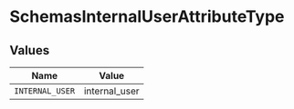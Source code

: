 # SchemasInternalUserAttributeType


## Values

| Name            | Value           |
| --------------- | --------------- |
| `INTERNAL_USER` | internal_user   |